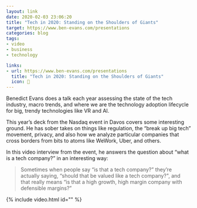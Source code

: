 ```yaml
---
layout: link
date: 2020-02-03 23:06:20
title: "Tech in 2020: Standing on the Shoulders of Giants"
target: https://www.ben-evans.com/presentations
categories: blog
tags:
- video
- business
- technology

links:
- url: https://www.ben-evans.com/presentations
  title: "Tech in 2020: Standing on the Shoulders of Giants"
  icon: 🔮
---
```


Benedict Evans does a talk each year assessing the state of the tech industry, macro trends, and where we are the technology adoption lifecycle for big, trendy technologies like VR and AI.

This year’s deck from the Nasdaq event in Davos covers some interesting ground. He has sober takes on things like regulation, the “break up big tech” movement, privacy, and also how we analyze particular companies that cross borders from bits to atoms like WeWork, Uber, and others.

In this video interview from the event, he answers the question about “what is a tech company?” in an interesting way:

> Sometimes when people say “is that a tech company?” they’re actually saying, “should that be valued like a tech company?", and that really means “is that a high growth, high margin company with defensible margins?”

{% include video.html id="" %}

